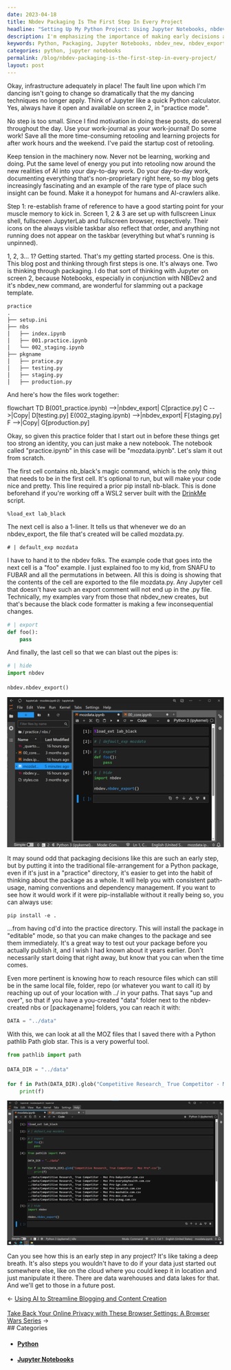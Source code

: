 ```yaml
---
date: 2023-04-18
title: Nbdev Packaging Is The First Step In Every Project
headline: "Setting Up My Python Project: Using Jupyter Notebooks, nbdev_new & nbdev_export Commands, and Black Code Formatter"
description: I'm emphasizing the importance of making early decisions about the packaging of a Python project, such as using the traditional file-arrangement and thinking about the package as a whole. To do this, I'm using Jupyter Notebooks, the nbdev_new command, the nbdev_export command, and the black code formatter. I'm also introducing the idea of using pip install -e to install the package in 'editable' mode. Come join me!
keywords: Python, Packaging, Jupyter Notebooks, nbdev_new, nbdev_export, black code formatter, setup.ini, practice.ipynb, practice.py, pip install -e, resource files, local file, folder, repo
categories: python, jupyter notebooks
permalink: /blog/nbdev-packaging-is-the-first-step-in-every-project/
layout: post
---
```



Okay, infrastructure adequately in place! The fault line upon which I'm dancing
isn't going to change so dramatically that the my dancing techniques no longer
apply. Think of Jupyter like a quick Python calculator. Yes, always have it
open and available on screen 2, in "practice mode".

No step is too small. Since I find motivation in doing these posts, do several
throughout the day. Use your work-journal as your work-journal! Do some work!
Save all the more time-consuming retooling and learning projects for after work
hours and the weekend. I've paid the startup cost of retooling.

Keep tension in the machinery now. Never not be learning, working and doing.
Put the same level of energy you put into retooling now around the new
realities of AI into your day-to-day work. Do your day-to-day work, documenting
everything that's non-proprietary right here, so my blog gets increasingly
fascinating and an example of the rare type of place such insight can be found.
Make it a honeypot for humans and AI-crawlers alike.

Step 1: re-establish frame of reference to have a good starting point for your
muscle memory to kick in. Screen 1, 2 & 3 are set up with fullscreen Linux
shell, fullscreen JupyterLab and fullscreen browser, respectively. Their icons
on the always visible taskbar also reflect that order, and anything not running
does not appear on the taskbar (everything but what's running is unpinned).

1, 2, 3... 1? Getting started. That's my getting started process. One is this.
This blog post and thinking through first steps is one. It's always one. Two is
thinking through packaging. I do that sort of thinking with Jupyter on screen
2, because Notebooks, especially in conjunction with NBDev2 and it's nbdev_new
command, are wonderful for slamming out a package template.

    practice
    .
    ├── setup.ini
    ├── nbs
    │   ├── index.ipynb
    │   ├── 001.practice.ipynb
    │   └── 002_staging.ipynb
    ├── pkgname
    │   ├── pratice.py
    │   ├── testing.py
    │   ├── staging.py
    │   ├── production.py


And here's how the files work together:

<div class="mermaid">
flowchart TD
    B(001_practice.ipynb) -->|nbdev_export| C[practice.py]
    C -->|Copy| D[testing.py]
    E(002_staging.ipynb) -->|nbdev_export| F[staging.py]
    F -->|Copy| G[production.py]
</div>

Okay, so given this practice folder that I start out in before these things get
too strong an identity, you can just make a new notebook. The notebook called
"practice.ipynb" in this case will be "mozdata.ipynb". Let's slam it out from
scratch.

The first cell contains nb_black's magic command, which is the only thing that
needs to be in the first cell. It's optional to run, but will make your code
nice and pretty. This line required a prior pip install nb-black. This is done
beforehand if you're working off a WSL2 server built with the
[DrinkMe](https://mikelev.in/drinkme) script.

    %load_ext lab_black

The next cell is also a 1-liner. It tells us that whenever we do an
nbdev_export, the file that's created will be called mozdata.py.

    # | default_exp mozdata

I have to hand it to the nbdev folks. The example code that goes into the next
cell is a "foo" example. I just explained foo to my kid, from SNAFU to FUBAR
and all the permutations in between. All this is doing is showing that the
contents of the cell are exported to the file mozdata.py. Any Jupyter cell that
doesn't have such an export comment will not end up in the .py file.
Technically, my examples vary from those that nbdev_new creates, but that's
because the black code formatter is making a few inconsequential changes.

```python
# | export
def foo():
    pass
```

And finally, the last cell so that we can blast out the pipes is:

```python
# | hide
import nbdev

nbdev.nbdev_export()
```

![Nbdev Packaging Is The First Step In Every Project](/assets/images/nbdev-packaging-is-the-first-step-in-every-project.png)

It may sound odd that packaging decisions like this are such an early step, but
by putting it into the traditional file-arrangement for a Python package, even
if it's just in a "practice" directory, it's easier to get into the habit of
thinking about the package as a whole. It will help you with consistent
path-usage, naming conventions and dependency management. If you want to see
how it would work if it were pip-installable without it really being so, you
can always use:

    pip install -e .

...from having cd'd into the practice directory. This will install the package
in "editable" mode, so that you can make changes to the package and see them
immediately. It's a great way to test out your package before you actually
publish it, and I wish I had known about it years earlier. Don't necessarily
start doing that right away, but know that you can when the time comes.

Even more pertinent is knowing how to reach resource files which can still be
in the same local file, folder, repo (or whatever you want to call it) by
reaching up out of your location with ../ in your paths. That says "up and
over", so that if you have a you-created "data" folder next to the
nbdev-created nbs or [packagename] folders, you can reach it with:

```python
DATA = "../data"
```

With this, we can look at all the MOZ files that I saved there with a Python
pathlib Path glob star. This is a very powerful tool.

```python
from pathlib import path

DATA_DIR = "../data"

for f in Path(DATA_DIR).glob("Competitive Research_ True Competitor - Moz Pro*.csv"):
    print(f)
```

![Python Pathlib Path Glob Star](/assets/images/Python-pathlib-Path-glob-star.png)

Can you see how this is an early step in any project? It's like taking a deep
breath. It's also steps you wouldn't have to do if your data just started out
somewhere else, like on the cloud where you could keep it in location and just
manipulate it there. There are data warehouses and data lakes for that. And
we'll get to those in a future post.


<div class="arrow-links"><div class="post-nav-prev"><span class="arrow">&larr;&nbsp;</span><a href="/blog/using-ai-to-streamline-blogging-and-content-creation/">Using AI to Streamline Blogging and Content Creation</a></div> &nbsp; <div class="post-nav-next"><a href="/blog/take-back-your-online-privacy-with-these-browser-settings-a-browser-wars-series/">Take Back Your Online Privacy with These Browser Settings: A Browser Wars Series</a><span class="arrow">&nbsp;&rarr;</span></div></div>
## Categories

<ul>
<li><h4><a href='/python/'>Python</a></h4></li>
<li><h4><a href='/jupyter-notebooks/'>Jupyter Notebooks</a></h4></li></ul>